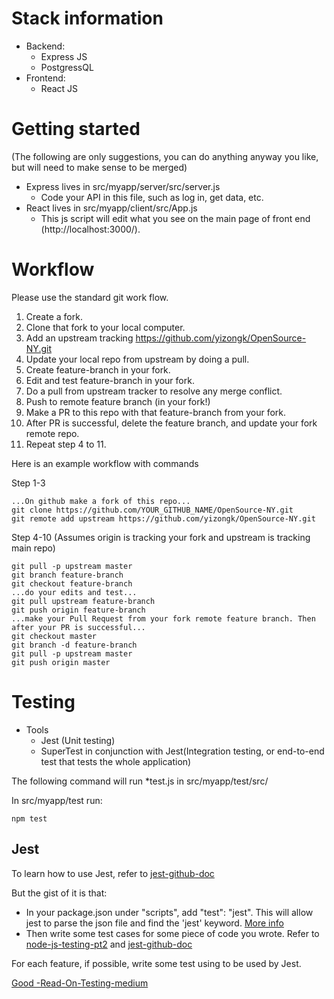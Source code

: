 # Stack information
  * Backend:
    - Express JS
    - PostgressQL
  * Frontend:
    - React JS

# Getting started 
(The following are only suggestions, you can do anything anyway you like, but will need to make sense to be merged)
  * Express lives in src/myapp/server/src/server.js 
    - Code your API in this file, such as log in, get data, etc.
  * React lives in src/myapp/client/src/App.js
    - This js script will edit what you see on the main page of front end (http://localhost:3000/).
  

# Workflow
  Please use the standard git work flow. 

  1. Create a fork.
  2. Clone that fork to your local computer.
  3. Add an upstream tracking https://github.com/yizongk/OpenSource-NY.git
  4. Update your local repo from upstream by doing a pull.
  5. Create feature-branch in your fork.
  6. Edit and test feature-branch in your fork.
  7. Do a pull from upstream tracker to resolve any merge conflict.
  8. Push to remote feature branch (in your fork!)
  9. Make a PR to this repo with that feature-branch from your fork.
  10. After PR is successful, delete the feature branch, and update your fork remote repo.
  11. Repeat step 4 to 11.

  Here is an example workflow with commands
  
  Step 1-3
  
  ```shell
  ...On github make a fork of this repo...
  git clone https://github.com/YOUR_GITHUB_NAME/OpenSource-NY.git
  git remote add upstream https://github.com/yizongk/OpenSource-NY.git
  ```

  Step 4-10 (Assumes origin is tracking your fork and upstream is tracking main repo)
  ```shell
  git pull -p upstream master
  git branch feature-branch
  git checkout feature-branch
  ...do your edits and test...
  git pull upstream feature-branch
  git push origin feature-branch
  ...make your Pull Request from your fork remote feature branch. Then after your PR is successful...
  git checkout master
  git branch -d feature-branch
  git pull -p upstream master
  git push origin master
  ```

# Testing

  * Tools
    - Jest (Unit testing)
    - SuperTest in conjunction with Jest(Integration testing, or end-to-end test that tests the whole application)

  The following command will run *test.js in src/myapp/test/src/
   
  In src/myapp/test run:
  ```shell
  npm test
  ```
 
## Jest

  To learn how to use Jest, refer to [jest-github-doc](https://jest-bot.github.io/jest/docs/getting-started.html)

  But the gist of it is that:
  * In your package.json under "scripts", add "test": "jest". This will allow jest to parse the json file and find the 'jest' keyword. [More info](https://jestjs.io/docs/en/configuration#bail-number-boolean)
  * Then write some test cases for some piece of code you wrote. Refer to [node-js-testing-pt2](https://codeburst.io/revisiting-node-js-testing-part-2-14f50f8ddab5) and [jest-github-doc](https://jest-bot.github.io/jest/docs/getting-started.html)

  For each feature, if possible, write some test using to be used by Jest.


[Good -Read-On-Testing-medium](https://medium.com/javascript-scene/mocking-is-a-code-smell-944a70c90a6a)